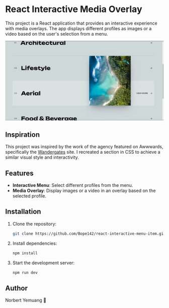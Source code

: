 # React Interactive Media Overlay

This project is a React application that provides an interactive experience with media overlays. The app displays different profiles as images or a video based on the user's selection from a menu.

![Tabbar UI Preview](./cover.png)

## Inspiration

This project was inspired by the work of the agency featured on Awwwards, specifically the [Wandergates](https://www.awwwards.com/sites/wandergates) site. I recreated a section in CSS to achieve a similar visual style and interactivity.

## Features

- **Interactive Menu**: Select different profiles from the menu.
- **Media Overlay**: Display images or a video in an overlay based on the selected profile.

## Installation

1. Clone the repository:

   ```bash
   git clone https://github.com/Bope142/react-interactive-menu-item.git

   ```

2. Install dependencies:

   ```bash
   npm install

   ```

3. Start the development server:

   ```bash
   npm run dev
   ```

## Author

Norbert Yemuang 🚀
